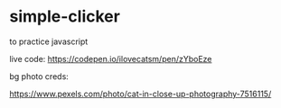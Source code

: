 # simple-clicker
to practice javascript

live code: https://codepen.io/ilovecatsm/pen/zYboEze

bg photo creds:

https://www.pexels.com/photo/cat-in-close-up-photography-7516115/
